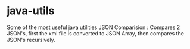 # java-utils
Some of the most useful java utilities
JSON Comparision : Compares 2 JSON's, first the xml file is converted to JSON Array, then compares the JSON's recursively.
